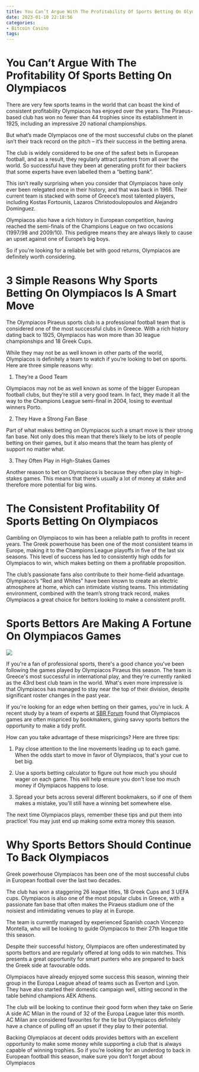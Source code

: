 ```yaml
---
title: You Can’t Argue With The Profitability Of Sports Betting On Olympiacos
date: 2023-01-10 22:18:56
categories:
- Bitcoin Casino
tags:
---
```



#  You Can’t Argue With The Profitability Of Sports Betting On Olympiacos

There are very few sports teams in the world that can boast the kind of consistent profitability Olympiacos has enjoyed over the years. The Piraeus-based club has won no fewer than 44 trophies since its establishment in 1925, including an impressive 20 national championships.

But what’s made Olympiacos one of the most successful clubs on the planet isn’t their track record on the pitch – it’s their success in the betting arena.

The club is widely considered to be one of the safest bets in European football, and as a result, they regularly attract punters from all over the world. So successful have they been at generating profit for their backers that some experts have even labelled them a “betting bank”.

This isn’t really surprising when you consider that Olympiacos have only ever been relegated once in their history, and that was back in 1966. Their current team is stacked with some of Greece’s most talented players, including Kostas Fortounis, Lazaros Christodoulopoulos and Alejandro Dominguez.

Olympiacos also have a rich history in European competition, having reached the semi-finals of the Champions League on two occasions (1997/98 and 2009/10). This pedigree means they are always likely to cause an upset against one of Europe’s big boys.

So if you’re looking for a reliable bet with good returns, Olympiacos are definitely worth considering.

#  3 Simple Reasons Why Sports Betting On Olympiacos Is A Smart Move

The Olympiacos Piraeus sports club is a professional football team that is considered one of the most  successful clubs in Greece. With a rich history dating back to 1925, Olympiacos has won more than 30 league championships and 18 Greek Cups.

While they may not be as well known in other parts of the world, Olympiacos is definitely a team to watch if you’re looking to bet on sports. Here are three simple reasons why:

1) They’re a Good Team

Olympiacos may not be as well known as some of the bigger European football clubs, but they’re still a very good team. In fact, they made it all the way to the Champions League semi-final in 2004, losing to eventual winners Porto.

2) They Have a Strong Fan Base

Part of what makes betting on Olympiacos such a smart move is their strong fan base. Not only does this mean that there’s likely to be lots of people betting on their games, but it also means that the team has plenty of support no matter what.

3) They Often Play in High-Stakes Games

Another reason to bet on Olympiacos is because they often play in high-stakes games. This means that there’s usually a lot of money at stake and therefore more potential for big wins.

#  The Consistent Profitability Of Sports Betting On Olympiacos

Gambling on Olympiacos to win has been a reliable path to profits in recent years. The Greek powerhouse has been one of the most consistent teams in Europe, making it to the Champions League playoffs in five of the last six seasons. This level of success has led to consistently high odds for Olympiacos to win, which makes betting on them a profitable proposition.

The club’s passionate fans also contribute to their home-field advantage. Olympiacos’s “Red and Whites” have been known to create an electric atmosphere at home, which can intimidate visiting teams. This intimidating environment, combined with the team’s strong track record, makes Olympiacos a great choice for bettors looking to make a consistent profit.

# Sports Bettors Are Making A Fortune On Olympiacos Games

<img src="https://images.unsplash.com/photo-1558527144166-0addd2a8a90d?ixlib=rb-1.2.1&am=affordable&auto=format&bg=030303&fit=within&h=330&q=90&w=500">

If you're a fan of professional sports, there's a good chance you've been following the games played by Olympiacos Piraeus this season. The team is Greece's most successful in international play, and they're currently ranked as the 43rd best club team in the world. What's even more impressive is that Olympiacos has managed to stay near the top of their division, despite significant roster changes in the past year.

If you're looking for an edge when betting on their games, you're in luck. A recent study by a team of experts at <a href="https://www.sbrforum.com/" rel="nofollow">SBR Forum</a> found that Olympiacos games are often mispriced by bookmakers, giving savvy sports bettors the opportunity to make a tidy profit.

How can you take advantage of these mispricings? Here are three tips:

1) Pay close attention to the line movements leading up to each game. When the odds start to move in favor of Olympiacos, that's your cue to bet big.

2) Use a sports betting calculator to figure out how much you should wager on each game. This will help ensure you don't lose too much money if Olympiacos happens to lose.

3) Spread your bets across several different bookmakers, so if one of them makes a mistake, you'll still have a winning bet somewhere else.

The next time Olympiacos plays, remember these tips and put them into practice! You may just end up making some extra money this season.

# Why Sports Bettors Should Continue To Back Olympiacos

Greek powerhouse Olympiacos has been one of the most successful clubs in European football over the last two decades.

The club has won a staggering 26 league titles, 18 Greek Cups and 3 UEFA cups. Olympiacos is also one of the most popular clubs in Greece, with a passionate fan base that often makes the Piraeus stadium one of the noisiest and intimidating venues to play at in Europe.

The team is currently managed by experienced Spanish coach Vincenzo Montella, who will be looking to guide Olympiacos to their 27th league title this season.

Despite their successful history, Olympiacos are often underestimated by sports bettors and are regularly offered at long odds to win matches. This presents a great opportunity for smart punters who are prepared to back the Greek side at favourable odds.

Olympiacos have already enjoyed some success this season, winning their group in the Europa League ahead of teams such as Everton and Lyon. They have also started their domestic campaign well, sitting second in the table behind champions AEK Athens.

The club will be looking to continue their good form when they take on Serie A side AC Milan in the round of 32 of the Europa League later this month. AC Milan are considered favourites for the tie but Olympiacos definitely have a chance of pulling off an upset if they play to their potential.

Backing Olympiacos at decent odds provides bettors with an excellent opportunity to make some money while supporting a club that is always capable of winning trophies. So if you’re looking for an underdog to back in European football this season, make sure you don’t forget about Olympiacos